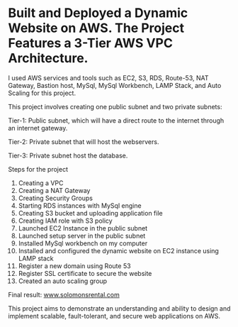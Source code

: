 # Built and Deployed a Dynamic Website on AWS. The Project Features a 3-Tier AWS VPC Architecture.



I used AWS services and tools such as EC2, S3, RDS, Route-53, NAT Gateway, Bastion host, MySql, MySql Workbench, LAMP Stack, and Auto Scaling for this project.

This project involves creating one public subnet and two private subnets:

Tier-1: Public subnet, which will have a direct route to the internet through an internet gateway.

Tier-2: Private subnet that will host the webservers.

Tier-3: Private subnet host the database.

Steps for the project
1. Creating a VPC
2. Creating a NAT Gateway
3. Creating Security Groups
4. Starting RDS instances with MySql engine
5. Creating S3 bucket and uploading application file
6. Creating IAM role with S3 policy
7. Launched EC2 Instance in the public subnet
8. Launched setup server in the public subnet
9. Installed MySql workbench on my computer
10. Installed and configured the dynamic website on EC2 instance using LAMP stack
11. Register a new domain using Route 53
12. Register SSL certificate to secure the website
13. Created an auto scaling group

Final result: www.solomonsrental.com

This project aims to demonstrate an understanding and ability to design and implement scalable, fault-tolerant, and secure web applications on AWS.
